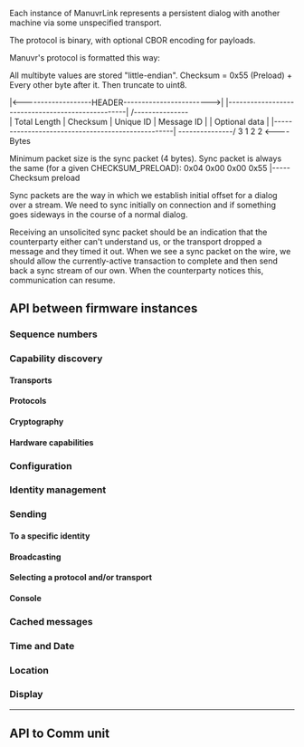 Each instance of ManuvrLink represents a persistent dialog with another machine
via some unspecified transport.

The protocol is binary, with optional CBOR encoding for payloads.



Manuvr's protocol is formatted this way:

All multibyte values are stored "little-endian".
Checksum = 0x55 (Preload) + Every other byte after it. Then truncate to uint8.

|<-------------------HEADER------------------------>|
|--------------------------------------------------|  /---------------\
| Total Length | Checksum | Unique ID | Message ID |  | Optional data |
|--------------------------------------------------|  \---------------/
      3             1           2           2            <---- Bytes

Minimum packet size is the sync packet (4 bytes). Sync packet is
always the same (for a given CHECKSUM_PRELOAD):
0x04 0x00 0x00 0x55
|----- Checksum preload

Sync packets are the way in which we establish initial offset for a dialog over a stream.
We need to sync initially on connection and if something goes sideways in the course
of a normal dialog.

Receiving an unsolicited sync packet should be an indication that the counterparty either
can't understand us, or the transport dropped a message and they timed it out. When we see
a sync packet on the wire, we should allow the currently-active transaction to complete and
then send back a sync stream of our own. When the counterparty notices this, communication
can resume.



## API between firmware instances

### Sequence numbers

###


### Capability discovery

#### Transports

#### Protocols

#### Cryptography

#### Hardware capabilities


### Configuration

### Identity management


### Sending

#### To a specific identity

#### Broadcasting

#### Selecting a protocol and/or transport

#### Console


### Cached messages

### Time and Date

### Location

### Display


----------------------------


## API to Comm unit

